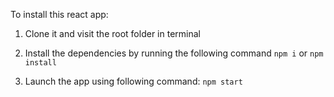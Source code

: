 To install this react app:

1) Clone it and visit the root folder in terminal

2) Install the dependencies by running the following command
`npm i`
or
`npm install`

3) Launch the app using following command: 
`npm start`
